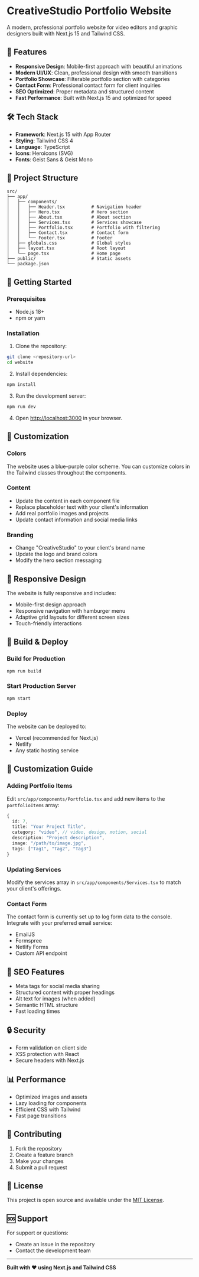 # CreativeStudio Portfolio Website

A modern, professional portfolio website for video editors and graphic designers built with Next.js 15 and Tailwind CSS.

## 🚀 Features

- **Responsive Design**: Mobile-first approach with beautiful animations
- **Modern UI/UX**: Clean, professional design with smooth transitions
- **Portfolio Showcase**: Filterable portfolio section with categories
- **Contact Form**: Professional contact form for client inquiries
- **SEO Optimized**: Proper metadata and structured content
- **Fast Performance**: Built with Next.js 15 and optimized for speed

## 🛠️ Tech Stack

- **Framework**: Next.js 15 with App Router
- **Styling**: Tailwind CSS 4
- **Language**: TypeScript
- **Icons**: Heroicons (SVG)
- **Fonts**: Geist Sans & Geist Mono

## 📁 Project Structure

```
src/
├── app/
│   ├── components/
│   │   ├── Header.tsx          # Navigation header
│   │   ├── Hero.tsx            # Hero section
│   │   ├── About.tsx           # About section
│   │   ├── Services.tsx        # Services showcase
│   │   ├── Portfolio.tsx       # Portfolio with filtering
│   │   ├── Contact.tsx         # Contact form
│   │   └── Footer.tsx          # Footer
│   ├── globals.css             # Global styles
│   ├── layout.tsx              # Root layout
│   └── page.tsx                # Home page
├── public/                     # Static assets
└── package.json
```

## 🚀 Getting Started

### Prerequisites

- Node.js 18+ 
- npm or yarn

### Installation

1. Clone the repository:
```bash
git clone <repository-url>
cd website
```

2. Install dependencies:
```bash
npm install
```

3. Run the development server:
```bash
npm run dev
```

4. Open [http://localhost:3000](http://localhost:3000) in your browser.

## 🎨 Customization

### Colors
The website uses a blue-purple color scheme. You can customize colors in the Tailwind classes throughout the components.

### Content
- Update the content in each component file
- Replace placeholder text with your client's information
- Add real portfolio images and projects
- Update contact information and social media links

### Branding
- Change "CreativeStudio" to your client's brand name
- Update the logo and brand colors
- Modify the hero section messaging

## 📱 Responsive Design

The website is fully responsive and includes:
- Mobile-first design approach
- Responsive navigation with hamburger menu
- Adaptive grid layouts for different screen sizes
- Touch-friendly interactions

## 🔧 Build & Deploy

### Build for Production
```bash
npm run build
```

### Start Production Server
```bash
npm start
```

### Deploy
The website can be deployed to:
- Vercel (recommended for Next.js)
- Netlify
- Any static hosting service

## 📝 Customization Guide

### Adding Portfolio Items
Edit `src/app/components/Portfolio.tsx` and add new items to the `portfolioItems` array:

```typescript
{
  id: 7,
  title: "Your Project Title",
  category: "video", // video, design, motion, social
  description: "Project description",
  image: "/path/to/image.jpg",
  tags: ["Tag1", "Tag2", "Tag3"]
}
```

### Updating Services
Modify the services array in `src/app/components/Services.tsx` to match your client's offerings.

### Contact Form
The contact form is currently set up to log form data to the console. Integrate with your preferred email service:
- EmailJS
- Formspree
- Netlify Forms
- Custom API endpoint

## 🎯 SEO Features

- Meta tags for social media sharing
- Structured content with proper headings
- Alt text for images (when added)
- Semantic HTML structure
- Fast loading times

## 🔒 Security

- Form validation on client side
- XSS protection with React
- Secure headers with Next.js

## 📊 Performance

- Optimized images and assets
- Lazy loading for components
- Efficient CSS with Tailwind
- Fast page transitions

## 🤝 Contributing

1. Fork the repository
2. Create a feature branch
3. Make your changes
4. Submit a pull request

## 📄 License

This project is open source and available under the [MIT License](LICENSE).

## 🆘 Support

For support or questions:
- Create an issue in the repository
- Contact the development team

---

**Built with ❤️ using Next.js and Tailwind CSS**
